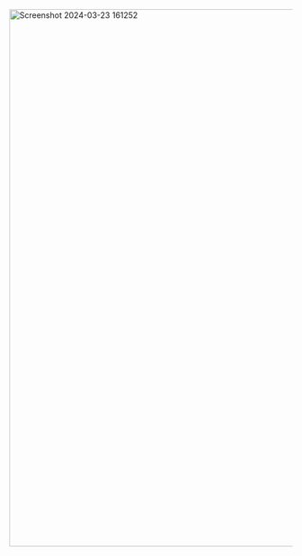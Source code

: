 <img width="957" alt="Screenshot 2024-03-23 161252" src="https://github.com/789sandeep/E-commerce-Management/assets/108711927/3bbb2ec3-c042-438e-b5f3-35c4a13f21f3">
